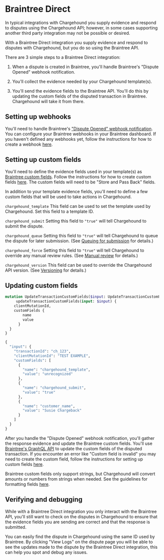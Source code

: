 # Braintree Direct

In typical integrations with Chargehound you supply evidence and respond to disputes using the Chargehound API; however, in some cases supporting another third party integration may not be possible or desired.

With a Braintree Direct integration you supply evidence and respond to disputes with Chargehound, but you do so using the Braintree API.

There are 3 simple steps to a Braintree Direct integration:

1) When a dispute is created in Braintree, you'll handle Braintree's "Dispute Opened" webhook notification.

2) You'll collect the evidence needed by your Chargehound template(s).

3) You'll send the evidence fields to the Braintree API. You'll do this by updating the custom fields of the disputed transaction in Braintree. Chargehound will take it from there.

## Setting up webhooks

You'll need to handle Braintree's ["Dispute Opened" webhook notification](https://developers.braintreepayments.com/reference/general/webhooks/dispute). You can configure your Braintree webhooks in your Braintree dashboard. If you haven't defined any webhooks yet, follow the instructions for how to create a webhook [here](https://developers.braintreepayments.com/guides/webhooks/create).

## Setting up custom fields

You'll need to define the evidence fields used in your template(s) as [Braintree custom fields](https://articles.braintreepayments.com/control-panel/custom-fields). Follow the instructions for how to create custom fields [here](https://articles.braintreepayments.com/control-panel/custom-fields#creating-a-custom-field). The custom fields will need to be "Store and Pass Back" fields.

In addition to your template evidence fields, you'll need to define a few custom fields that will be used to take actions in Chargehound.

`chargehound_template`
This field can be used to set the template used by Chargehound. Set this field to a template ID.

`chargehound_submit`
Setting this field to `"true"` will tell Chargehound to submit the dispute.

`chargehound_queue`
Setting this field to `"true"` will tell Chargehound to queue the dispute for later submission. (See [Queuing for submission](#queuing-for-submission) for details.)

`chargehound_force`
Setting this field to `"true"` will tell Chargehound to override any manual review rules. (See [Manual review](#manual-review) for details.)

`chargehound_version`
This field can be used to override the Chargehound API version. (See [Versioning](#versioning) for details.)

## Updating custom fields

```graphql
mutation UpdateTransactionCustomFields($input: UpdateTransactionCustomFieldsInput!) {
     updateTransactionCustomFields(input: $input) {
    clientMutationId,
    customFields {
        name
        value
      }
  }
}
```

```graphql
{
  "input": {
    "transactionId": "ch_123",
    "clientMutationId": "TEST EXAMPLE",
    "customFields": [
      {
        "name": "chargehound_template",
        "value": "unrecognized"
      },
      {
        "name": "chargehound_submit",
        "value": "true"
      },
      {
        "name": "customer_name",
        "value": "Susie Chargeback"
      }
    ]
  }
}
```

After you handle the "Dispute Opened" webhook notification, you'll gather the response evidence and update the Braintree custom fields. You'll use [Braintree's GraphQL API](https://graphql.braintreepayments.com/) to update the custom fields of the disputed transaction. If you encounter an error like "Custom field is invalid" you may need to create the custom field, follow the instructions for setting up custom fields [here](#setting-up-custom-fields).

Braintree custom fields only support strings, but Chargehound will convert amounts or numbers from strings when needed. See the guidelines for formatting fields [here](#formatting-fields).

## Verifying and debugging

While with a Braintree Direct integration you only interact with the Braintree API, you'll still want to check on the disputes in Chargehound to ensure that the evidence fields you are sending are correct and that the response is submitted. 

You can easily find the dispute in Chargehound using the same ID used by Braintree. By clicking "View Logs" on the dispute page you will be able to see the updates made to the dispute by the Braintree Direct integration, this can help you spot and debug any issues.
